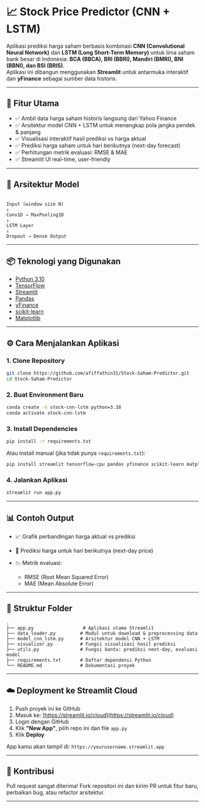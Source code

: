 # 📈 Stock Price Predictor (CNN + LSTM)

Aplikasi prediksi harga saham berbasis kombinasi **CNN (Convolutional Neural Network)** dan **LSTM (Long Short-Term Memory)** untuk lima saham bank besar di Indonesia: **BCA (BBCA), BRI (BBRI), Mandiri (BMRI), BNI (BBNI), dan BSI (BRIS)**.  
Aplikasi ini dibangun menggunakan **Streamlit** untuk antarmuka interaktif dan **yFinance** sebagai sumber data historis.

---

## 🚀 Fitur Utama

- ✅ Ambil data harga saham historis langsung dari Yahoo Finance
- ✅ Arsitektur model CNN + LSTM untuk menangkap pola jangka pendek & panjang
- ✅ Visualisasi interaktif hasil prediksi vs harga aktual
- ✅ Prediksi harga saham untuk hari berikutnya (next-day forecast)
- ✅ Perhitungan metrik evaluasi: RMSE & MAE
- ✅ Streamlit UI real-time, user-friendly

---

## 🧠 Arsitektur Model

```

Input (window size N)
↓
Conv1D → MaxPooling1D
↓
LSTM Layer
↓
Dropout → Dense Output

````

---

## 📦 Teknologi yang Digunakan

- [Python 3.10](https://www.python.org/)
- [TensorFlow](https://www.tensorflow.org/)
- [Streamlit](https://streamlit.io/)
- [Pandas](https://pandas.pydata.org/)
- [yFinance](https://pypi.org/project/yfinance/)
- [scikit-learn](https://scikit-learn.org/)
- [Matplotlib](https://matplotlib.org/)

---

## ⚙️ Cara Menjalankan Aplikasi

### 1. Clone Repository

```bash
git clone https://github.com/afiffathin31/Stock-Saham-Predictor.git
cd Stock-Saham-Predictor
````

### 2. Buat Environment Baru

```bash
conda create -n stock-cnn-lstm python=3.10
conda activate stock-cnn-lstm
```

### 3. Install Dependencies

```bash
pip install -r requirements.txt
```

Atau install manual (jika tidak punya `requirements.txt`):

```bash
pip install streamlit tensorflow-cpu pandas yfinance scikit-learn matplotlib
```

### 4. Jalankan Aplikasi

```bash
streamlit run app.py
```

---

## 📊 Contoh Output

* 📈 Grafik perbandingan harga aktual vs prediksi
* 📍 Prediksi harga untuk hari berikutnya (next-day price)
* 📉 Metrik evaluasi:

  * RMSE (Root Mean Squared Error)
  * MAE (Mean Absolute Error)

---

## 📁 Struktur Folder

```
.
├── app.py                  # Aplikasi utama Streamlit
├── data_loader.py         # Modul untuk download & preprocessing data
├── model_cnn_lstm.py      # Arsitektur model CNN + LSTM
├── visualizer.py          # Fungsi visualisasi hasil prediksi
├── utils.py               # Fungsi bantu: prediksi next-day, evaluasi model
├── requirements.txt       # Daftar dependensi Python
└── README.md              # Dokumentasi proyek
```

---

## ☁️ Deployment ke Streamlit Cloud

1. Push proyek ini ke GitHub
2. Masuk ke: [https://streamlit.io/cloud](https://streamlit.io/cloud)
3. Login dengan GitHub
4. Klik **"New App"**, pilih repo ini dan file `app.py`
5. Klik **Deploy**

App kamu akan tampil di: `https://yourusername.streamlit.app`

---

## 🤝 Kontribusi

Pull request sangat diterima!
Fork repositori ini dan kirim PR untuk fitur baru, perbaikan bug, atau refactor arsitektur.

---


